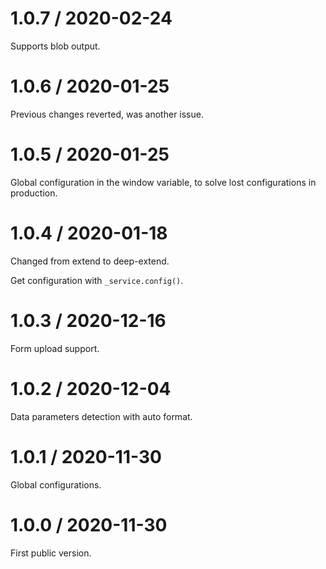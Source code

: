 # 1.0.7 / 2020-02-24

Supports blob output.

# 1.0.6 / 2020-01-25

Previous changes reverted, was another issue.

# 1.0.5 / 2020-01-25

Global configuration in the window variable, to solve lost configurations in production.

# 1.0.4 / 2020-01-18

Changed from extend to deep-extend.

Get configuration with `_service.config()`.

# 1.0.3 / 2020-12-16

Form upload support.

# 1.0.2 / 2020-12-04

Data parameters detection with auto format.

# 1.0.1 / 2020-11-30

Global configurations.

# 1.0.0 / 2020-11-30

First public version.

